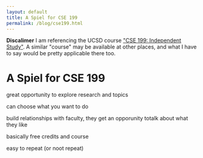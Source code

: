 ```yaml
---
layout: default 
title: A Spiel for CSE 199 
permalink: /blog/cse199.html
---
```


**Discalimer** I am referencing the UCSD course ["CSE 199: Independent Study"](https://cse.ucsd.edu/undergraduate/courses/course-descriptions/cse199-independent-study-undergraduates). A similar "course" may be available at other places, and what I have to say would be pretty applicable there too.

# A Spiel for CSE 199

great opportunity to explore research and topics

can choose what you want to do

build relationships with faculty, they get an opporunity totalk about what they like

basically free credits and course

easy to repeat (or noot repeat)

